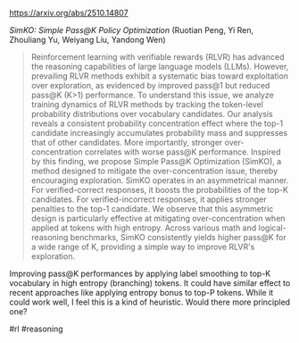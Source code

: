 https://arxiv.org/abs/2510.14807

*SimKO: Simple Pass@K Policy Optimization* (Ruotian Peng, Yi Ren, Zhouliang Yu, Weiyang Liu, Yandong Wen)

> Reinforcement learning with verifiable rewards (RLVR) has advanced the reasoning capabilities of large language models (LLMs). However, prevailing RLVR methods exhibit a systematic bias toward exploitation over exploration, as evidenced by improved pass@1 but reduced pass@K (K>1) performance. To understand this issue, we analyze training dynamics of RLVR methods by tracking the token-level probability distributions over vocabulary candidates. Our analysis reveals a consistent probability concentration effect where the top-1 candidate increasingly accumulates probability mass and suppresses that of other candidates. More importantly, stronger over-concentration correlates with worse pass@K performance. Inspired by this finding, we propose Simple Pass@K Optimization (SimKO), a method designed to mitigate the over-concentration issue, thereby encouraging exploration. SimKO operates in an asymmetrical manner. For verified-correct responses, it boosts the probabilities of the top-K candidates. For verified-incorrect responses, it applies stronger penalties to the top-1 candidate. We observe that this asymmetric design is particularly effective at mitigating over-concentration when applied at tokens with high entropy. Across various math and logical-reasoning benchmarks, SimKO consistently yields higher pass@K for a wide range of K, providing a simple way to improve RLVR's exploration.

<english>
Improving pass@K performances by applying label smoothing to top-K vocabulary in high entropy (branching) tokens. It could have similar effect to recent approaches like applying entropy bonus to top-P tokens. While it could work well, I feel this is a kind of heuristic. Would there more principled one?
</english>

#rl #reasoning 